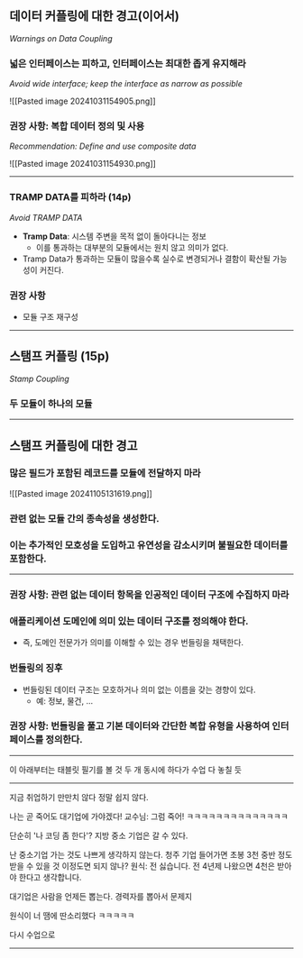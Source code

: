 ## 데이터 커플링에 대한 경고(이어서)
*Warnings on Data Coupling*
### 넓은 인터페이스는 피하고, 인터페이스는 최대한 좁게 유지해라
*Avoid wide interface; keep the interface as narrow as possible*

![[Pasted image 20241031154905.png]]


### 권장 사항: 복합 데이터 정의 및 사용
*Recommendation: Define and use composite data*

![[Pasted image 20241031154930.png]]

---
### TRAMP DATA를 피하라 (14p)
*Avoid TRAMP DATA*
- **Tramp Data**: 시스템 주변을 목적 없이 돌아다니는 정보
	- 이를 통과하는 대부분의 모듈에서는 원치 않고 의미가 없다.
- Tramp Data가 통과하는 모듈이 많을수록 실수로 변경되거나 결함이 확산될 가능성이 커진다.

### 권장 사항
- 모듈 구조 재구성

---
## 스탬프 커플링 (15p)
*Stamp Coupling*

### 두 모듈이 하나의 모듈


---
## 스탬프 커플링에 대한 경고
### 많은 필드가 포함된 레코드를 모듈에 전달하지 마라
![[Pasted image 20241105131619.png]]

### 관련 없는 모듈 간의 종속성을 생성한다.

### 이는 추가적인 모호성을 도입하고 유연성을 감소시키며 불필요한 데이터를 포함한다.

---
### 권장 사항: 관련 없는 데이터 항목을 인공적인 데이터 구조에 수집하지 마라

### 애플리케이션 도메인에 의미 있는 데이터 구조를 정의해야 한다. 
- 즉, 도메인 전문가가 의미를 이해할 수 있는 경우 번들링을 채택한다.

### 번들링의 징후
- 번들링된 데이터 구조는 모호하거나 의미 없는 이름을 갖는 경향이 있다. 
	- 예: 정보, 물건, ...

### 권장 사항: 번들링을 풀고 기본 데이터와 간단한 복합 유형을 사용하여 인터페이스를 정의한다.

---
이 아래부터는 태블릿 필기를 볼 것
두 개 동시에 하다가 수업 다 놓칠 듯


---
지금 취업하기 만만치 않다
정말 쉽지 않다.

나는 곧 죽어도 대기업에 가야겠다!
교수님: 그럼 죽어!
ㅋㅋㅋㅋㅋㅋㅋㅋㅋㅋㅋㅋㅋㅋ

단순히 '나 코딩 좀 한다'?
지방 중소 기업은 갈 수 있다.

난 중소기업 가는 것도 나쁘게 생각하지 않는다.
청주 기업 들어가면 초봉 3천 중반 정도 받을 수 있을 것
이정도면 되지 않나?
원식: 전 싫습니다. 전 4년제 나왔으면 4천은 받아야 한다고 생각합니다.

대기업은 사람을 언제든 뽑는다.
경력자를 뽑아서 문제지

원식이 너 땜에 딴소리했다 ㅋㅋㅋㅋㅋ

다시 수업으로

---


